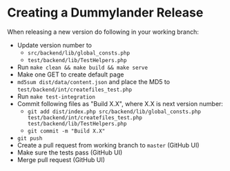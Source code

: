 # Creating a Dummylander Release

When releasing a new version do following in your working branch:

 * Update version number to
   * `src/backend/lib/global_consts.php`
   * `test/backend/lib/TestHelpers.php`
 * Run `make clean && make build && make serve`
 * Make one GET to create default page
 * `md5sum dist/data/content.json` and place the MD5 to `test/backend/int/createfiles_test.php`
 * Run `make test-integration`
 * Commit following files as "Build X.X", where X.X is next version number:
   * `git add dist/index.php src/backend/lib/global_consts.php test/backend/int/createfiles_test.php test/backend/lib/TestHelpers.php`
   * `git commit -m "Build X.X"`
 * `git push`
 * Create a pull request from working branch to `master` (GitHub UI)
 * Make sure the tests pass (GitHub UI)
 * Merge pull request (GitHub UI)
